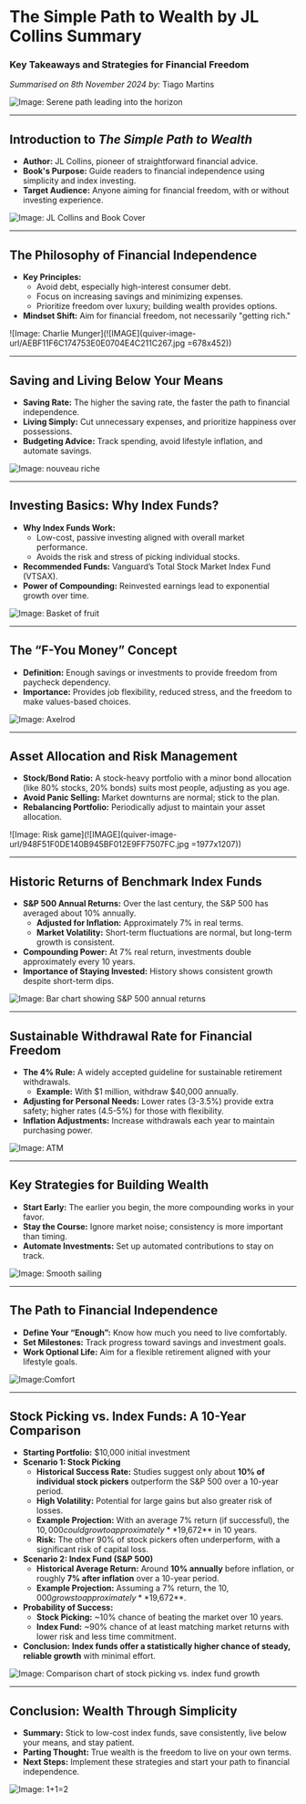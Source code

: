 # The Simple Path to Wealth by JL Collins Summary
### Key Takeaways and Strategies for Financial Freedom
*Summarised on 8th November 2024 by:* Tiago Martins

![Image: Serene path leading into the horizon](https://www.keepthrifty.com/assets/img/posts/2016-06-18-the-simple-path-to-wealth-review/the-simple-path-to-wealth.jpg)

---

## Introduction to *The Simple Path to Wealth*
- **Author:** JL Collins, pioneer of straightforward financial advice.
- **Book's Purpose:** Guide readers to financial independence using simplicity and index investing.
- **Target Audience:** Anyone aiming for financial freedom, with or without investing experience.

![Image: JL Collins and Book Cover](https://i.insider.com/665a1139d0b8e1c832cadb85?width=1200&format=jpeg)

---

## The Philosophy of Financial Independence
- **Key Principles:**
  - Avoid debt, especially high-interest consumer debt.
  - Focus on increasing savings and minimizing expenses.
  - Prioritize freedom over luxury; building wealth provides options.
- **Mindset Shift:** Aim for financial freedom, not necessarily "getting rich."

![Image: Charlie Munger](![IMAGE](quiver-image-url/AEBF11F6C174753E0E0704E4C211C267.jpg =678x452))

---

## Saving and Living Below Your Means
- **Saving Rate:** The higher the saving rate, the faster the path to financial independence.
- **Living Simply:** Cut unnecessary expenses, and prioritize happiness over possessions.
- **Budgeting Advice:** Track spending, avoid lifestyle inflation, and automate savings.

![Image: nouveau riche](https://preview.redd.it/a-wild-nouveau-riche-appears-v0-fnonricaccua1.jpg?width=640&crop=smart&auto=webp&s=0761e4f00cb86ec92d3d529c8073dde32ac71efd)

---

## Investing Basics: Why Index Funds?
- **Why Index Funds Work:**
  - Low-cost, passive investing aligned with overall market performance.
  - Avoids the risk and stress of picking individual stocks.
- **Recommended Funds:** Vanguard’s Total Stock Market Index Fund (VTSAX).
- **Power of Compounding:** Reinvested earnings lead to exponential growth over time.

![Image: Basket of fruit](https://freshtodommot.com/cdn/shop/products/FreshFruitBasket_Gold_800x.jpg?v=1666709771)

---

## The “F-You Money” Concept
- **Definition:** Enough savings or investments to provide freedom from paycheck dependency.
- **Importance:** Provides job flexibility, reduced stress, and the freedom to make values-based choices.

![Image: Axelrod](https://i.gifer.com/HFfv.gif)

---

## Asset Allocation and Risk Management
- **Stock/Bond Ratio:** A stock-heavy portfolio with a minor bond allocation (like 80% stocks, 20% bonds) suits most people, adjusting as you age.
- **Avoid Panic Selling:** Market downturns are normal; stick to the plan.
- **Rebalancing Portfolio:** Periodically adjust to maintain your asset allocation.

![Image: Risk game](![IMAGE](quiver-image-url/948F51F0DE140B945BF012E9FF7507FC.jpg =1977x1207))

---

## Historic Returns of Benchmark Index Funds
- **S&P 500 Annual Returns:** Over the last century, the S&P 500 has averaged about 10% annually.
  - **Adjusted for Inflation:** Approximately 7% in real terms.
  - **Market Volatility:** Short-term fluctuations are normal, but long-term growth is consistent.
- **Compounding Power:** At 7% real return, investments double approximately every 10 years.
- **Importance of Staying Invested:** History shows consistent growth despite short-term dips.

![Image: Bar chart showing S&P 500 annual returns](https://www.moolanomy.com/wp-content/uploads/2019/07/SP-500-Index-Growth-With-Three-Major-Crashes.png)

---

## Sustainable Withdrawal Rate for Financial Freedom
- **The 4% Rule:** A widely accepted guideline for sustainable retirement withdrawals.
  - **Example:** With $1 million, withdraw $40,000 annually.
- **Adjusting for Personal Needs:** Lower rates (3-3.5%) provide extra safety; higher rates (4.5-5%) for those with flexibility.
- **Inflation Adjustments:** Increase withdrawals each year to maintain purchasing power.

![Image: ATM](https://thumbor.forbes.com/thumbor/fit-in/900x510/https://www.forbes.com/advisor/wp-content/uploads/2022/03/getty_atm_withdrawal_limits.jpeg)

---

## Key Strategies for Building Wealth
- **Start Early:** The earlier you begin, the more compounding works in your favor.
- **Stay the Course:** Ignore market noise; consistency is more important than timing.
- **Automate Investments:** Set up automated contributions to stay on track.

![Image: Smooth sailing](https://images.squarespace-cdn.com/content/v1/5e300211d98f3f2f0319634e/1608242167243-0GON2SDIIAUANLAOMWSB/50+Foot+Moorings+Catamaran+1.jpg)

---

## The Path to Financial Independence
- **Define Your “Enough”:** Know how much you need to live comfortably.
- **Set Milestones:** Track progress toward savings and investment goals.
- **Work Optional Life:** Aim for a flexible retirement aligned with your lifestyle goals.

![Image:Comfort](https://img.buzzfeed.com/store-an-image-prod-us-east-1/kXP_iDEgl.png?output-format=jpg&downsize=650:*&output-format=auto&output-quality=auto)

---

## Stock Picking vs. Index Funds: A 10-Year Comparison
- **Starting Portfolio:** $10,000 initial investment
- **Scenario 1: Stock Picking**
  - **Historical Success Rate:** Studies suggest only about **10% of individual stock pickers** outperform the S&P 500 over a 10-year period.
  - **High Volatility:** Potential for large gains but also greater risk of losses.
  - **Example Projection:** With an average 7% return (if successful), the $10,000 could grow to approximately **$19,672** in 10 years.
  - **Risk:** The other 90% of stock pickers often underperform, with a significant risk of capital loss.
- **Scenario 2: Index Fund (S&P 500)**
  - **Historical Average Return:** Around **10% annually** before inflation, or roughly **7% after inflation** over a 10-year period.
  - **Example Projection:** Assuming a 7% return, the $10,000 grows to approximately **$19,672**.
- **Probability of Success:**
  - **Stock Picking:** ~10% chance of beating the market over 10 years.
  - **Index Fund:** ~90% chance of at least matching market returns with lower risk and less time commitment.
- **Conclusion:** **Index funds offer a statistically higher chance of steady, reliable growth** with minimal effort.

![Image: Comparison chart of stock picking vs. index fund growth](https://cdn.prod.website-files.com/6203f9c8ba1c4ccd13cbfde6/62108dc480ed595f4dbff7a4_Hedge-Funds-vs.-SP-500_2011-to-2020.png)

---

## Conclusion: Wealth Through Simplicity
- **Summary:** Stick to low-cost index funds, save consistently, live below your means, and stay patient.
- **Parting Thought:** True wealth is the freedom to live on your own terms.
- **Next Steps:** Implement these strategies and start your path to financial independence.

![Image: 1+1=2](https://encrypted-tbn0.gstatic.com/images?q=tbn:ANd9GcSVaxcB7S8b4LqwGzUGcuLOvGegGLN96M6wfg&s)
